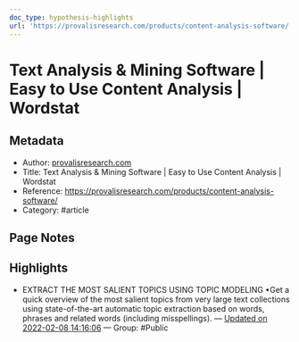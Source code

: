 ```yaml
---
doc_type: hypothesis-highlights
url: 'https://provalisresearch.com/products/content-analysis-software/'
---
```


# Text Analysis & Mining Software | Easy to Use Content Analysis | Wordstat

## Metadata
- Author: [provalisresearch.com]()
- Title: Text Analysis & Mining Software | Easy to Use Content Analysis | Wordstat
- Reference: https://provalisresearch.com/products/content-analysis-software/
- Category: #article

## Page Notes
## Highlights
- EXTRACT THE MOST SALIENT TOPICS USING TOPIC MODELING •Get a quick overview of the most salient topics from very large text collections using state-of-the-art automatic topic extraction based on words, phrases and related words (including misspellings). — [Updated on 2022-02-08 14:16:06](https://hyp.is/OBbEMoieEeyaOx8SXt7H4Q/provalisresearch.com/products/content-analysis-software/) — Group: #Public



